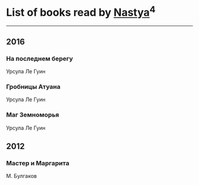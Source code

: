 # List of books read by [Nastya](http://vk.com/id51669619)<sup>4</sup>
---

## 2016

### На последнем берегу
Урсула Ле Гуин


### Гробницы Атуана
Урсула Ле Гуин


### Маг Земноморья
Урсула Ле Гуин



## 2012

### Мастер и Маргарита
М. Булгаков



